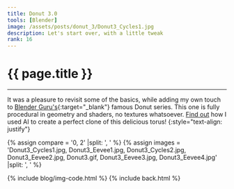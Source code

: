 ```yaml
---
title: Donut 3.0
tools: [Blender]
image: /assets/posts/donut_3/Donut3_Cycles1.jpg
description: Let's start over, with a little tweak
rank: 16
---
```


# **{{ page.title }}**
<hr class="short">

It was a pleasure to revisit some of the basics, while adding my own touch to [Blender Guru's](https://www.blenderguru.com){:target="_blank"} famous Donut series. This one is fully procedural in geometry and shaders, no textures whatsoever. [Find out](/projects/blendernerf) how I used AI to create a perfect clone of this delicious torus!
{:style="text-align: justify"}

{% assign compare = '0, 2' |split: ', ' %}
{% assign images = 'Donut3_Cycles1.jpg, Donut3_Eevee1.jpg, Donut3_Cycles2.jpg, Donut3_Eevee2.jpg, Donut3.gif, Donut3_Eevee3.jpg, Donut3_Eevee4.jpg' |split: ', ' %}

{% include blog/img-code.html %}
{% include back.html %}
